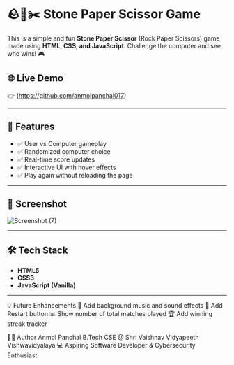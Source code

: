 # 🪨📄✂️ Stone Paper Scissor Game

This is a simple and fun **Stone Paper Scissor** (Rock Paper Scissors) game made using **HTML, CSS, and JavaScript**. Challenge the computer and see who wins! 🎮

## 🌐 Live Demo

👉 (https://github.com/anmolpanchal017)

---

## 📌 Features

- ✅ User vs Computer gameplay
- ✅ Randomized computer choice
- ✅ Real-time score updates
- ✅ Interactive UI with hover effects
- ✅ Play again without reloading the page

---

## 📸 Screenshot

![Screenshot (7)](https://github.com/user-attachments/assets/a2afb1e8-d0e9-491e-aa83-ae62056f935b)


---

## 🛠 Tech Stack

- **HTML5**
- **CSS3**
- **JavaScript (Vanilla)**

---

💡 Future Enhancements
🎵 Add background music and sound effects
🔁 Add Restart button
📊 Show number of total matches played
🏆 Add winning streak tracker

🙋‍♂️ Author
Anmol Panchal
B.Tech CSE @ Shri Vaishnav Vidyapeeth Vishwavidyalaya
💻 Aspiring Software Developer & Cybersecurity Enthusiast

